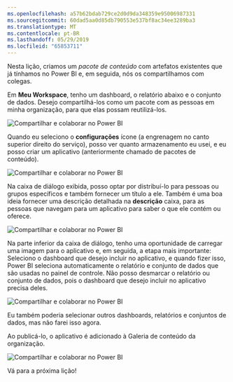 ```yaml
---
ms.openlocfilehash: a57b62bdab729ce2d0d9da348359e95006987331
ms.sourcegitcommit: 60dad5aa0d85db790553e537bf8ac34ee3289ba3
ms.translationtype: MT
ms.contentlocale: pt-BR
ms.lasthandoff: 05/29/2019
ms.locfileid: "65853711"
---
```

Nesta lição, criamos um *pacote de conteúdo* com artefatos existentes que já tínhamos no Power BI e, em seguida, nós os compartilhamos com colegas. 

Em **Meu Workspace**, tenho um dashboard, o relatório abaixo e o conjunto de dados. Desejo compartilhá-los como um pacote com as pessoas em minha organização, para que elas possam reutilizá-los.

![Compartilhar e colaborar no Power BI](./media/6-2-create-content-packs/pbi_learn06_02myworkspacenohilite.png)

Quando eu seleciono o **configurações** ícone (a engrenagem no canto superior direito do serviço), posso ver quanto armazenamento eu usei, e eu posso criar um aplicativo (anteriormente chamado de pacotes de conteúdo).

![Compartilhar e colaborar no Power BI](./media/6-2-create-content-packs/pbi_learn06_02options.png)

Na caixa de diálogo exibida, posso optar por distribuí-lo para pessoas ou grupos específicos e também fornecer um título a ele. Também é uma boa ideia fornecer uma descrição detalhada na **descrição** caixa, para as pessoas que navegam para um aplicativo para saber o que ele contém ou oferece.

![Compartilhar e colaborar no Power BI](./media/6-2-create-content-packs/pbi_learn06_02create_contpktop.png)

Na parte inferior da caixa de diálogo, tenho uma oportunidade de carregar uma imagem para o aplicativo e, em seguida, a etapa mais importante: Seleciono o dashboard que desejo incluir no aplicativo, e quando fizer isso, Power BI seleciona automaticamente o relatório e conjunto de dados que são usadas no painel de controle. Não posso desmarcar o relatório ou conjunto de dados, pois o dashboard que desejo incluir no aplicativo precisa deles.

![Compartilhar e colaborar no Power BI](./media/6-2-create-content-packs/pbi_learn06_02create_contpk2ndhalf.png)

Eu também poderia selecionar outros dashboards, relatórios e conjuntos de dados, mas não farei isso agora.

Ao publicá-lo, o aplicativo é adicionado à Galeria de conteúdo da organização.

![Compartilhar e colaborar no Power BI](./media/6-2-create-content-packs/pbi_learn06_02contpksuccess.png)

Vá para a próxima lição!

